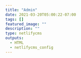 ```yaml
---
title: "Admin"
date: 2021-03-20T05:00:22-07:00
tags: []
featured_image: ""
description: ""
type: netlifycms
outputs:
  - HTML
  - netlifycms_config
---
```

